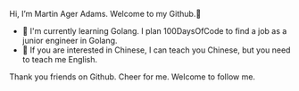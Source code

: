 Hi, I’m Martin Ager Adams. Welcome to my Github.👋

- 🌱 I'm currently learning Golang. I plan 100DaysOfCode to find a job as a junior engineer in Golang.
- 💬 If you are interested in Chinese, I can teach you Chinese, but you need to teach me English.

Thank you friends on Github. Cheer for me. Welcome to follow me.
